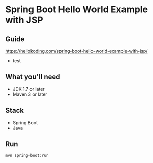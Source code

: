# Spring Boot Hello World Example with JSP

## Guide
https://hellokoding.com/spring-boot-hello-world-example-with-jsp/
- test
## What you'll need
- JDK 1.7 or later
- Maven 3 or later

## Stack
- Spring Boot
- Java

## Run
`mvn spring-boot:run`
